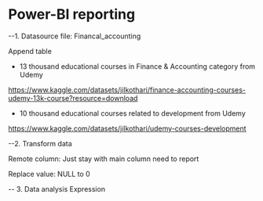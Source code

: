 # Power-BI reporting
--1. Datasource file: Financal_accounting 

Append table

- 13 thousand educational courses in Finance & Accounting category from Udemy

https://www.kaggle.com/datasets/jilkothari/finance-accounting-courses-udemy-13k-course?resource=download

- 10 thousand educational courses related to development from Udemy

https://www.kaggle.com/datasets/jilkothari/udemy-courses-development

--2. Transform data

Remote column: Just stay with main column need to report

Replace value: NULL to 0

-- 3. Data analysis Expression

